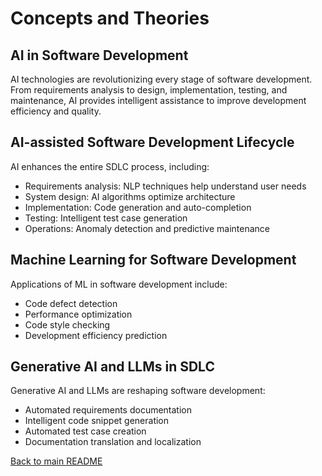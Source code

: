 # Concepts and Theories

## AI in Software Development

AI technologies are revolutionizing every stage of software development. From requirements analysis to design, implementation, testing, and maintenance, AI provides intelligent assistance to improve development efficiency and quality.

## AI-assisted Software Development Lifecycle

AI enhances the entire SDLC process, including:
- Requirements analysis: NLP techniques help understand user needs
- System design: AI algorithms optimize architecture
- Implementation: Code generation and auto-completion
- Testing: Intelligent test case generation
- Operations: Anomaly detection and predictive maintenance

## Machine Learning for Software Development

Applications of ML in software development include:
- Code defect detection
- Performance optimization
- Code style checking
- Development efficiency prediction

## Generative AI and LLMs in SDLC

Generative AI and LLMs are reshaping software development:
- Automated requirements documentation
- Intelligent code snippet generation
- Automated test case creation
- Documentation translation and localization

[Back to main README](../../README.md)